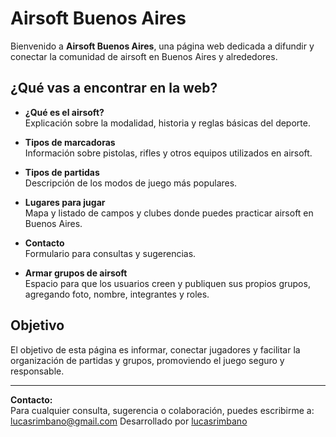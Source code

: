 # Airsoft Buenos Aires

Bienvenido a **Airsoft Buenos Aires**, una página web dedicada a difundir y conectar la comunidad de airsoft en Buenos Aires y alrededores.

## ¿Qué vas a  encontrar en la web?

- **¿Qué es el airsoft?**  
  Explicación sobre la modalidad, historia y reglas básicas del deporte.

- **Tipos de marcadoras**  
  Información sobre pistolas, rifles y otros equipos utilizados en airsoft.

- **Tipos de partidas**  
  Descripción de los modos de juego más populares.

- **Lugares para jugar**  
  Mapa y listado de campos y clubes donde puedes practicar airsoft en Buenos Aires.

- **Contacto**  
  Formulario para consultas y sugerencias.

- **Armar grupos de airsoft**  
  Espacio para que los usuarios creen y publiquen sus propios grupos, agregando foto, nombre, integrantes y roles.

## Objetivo

El objetivo de esta página es informar, conectar jugadores y facilitar la organización de partidas y grupos, promoviendo el juego seguro y responsable.

---
**Contacto:**  
Para cualquier consulta, sugerencia o colaboración, puedes escribirme a:  
lucasrimbano@gmail.com
Desarrollado por [lucasrimbano](https://www.instagram.com/lucasrimbano/)
